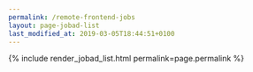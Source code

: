 ```yaml
---
permalink: /remote-frontend-jobs
layout: page-jobad-list
last_modified_at: 2019-03-05T18:44:51+0100
---
```

{% include render_jobad_list.html permalink=page.permalink %}

